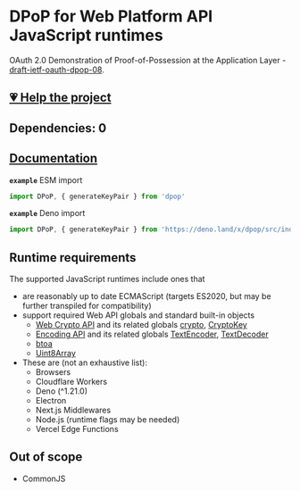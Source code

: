 # DPoP for Web Platform API JavaScript runtimes

OAuth 2.0 Demonstration of Proof-of-Possession at the Application Layer - [draft-ietf-oauth-dpop-08][].

## [💗 Help the project](https://github.com/sponsors/panva)

## Dependencies: 0

## [Documentation](docs/README.md)

**`example`** ESM import

```js
import DPoP, { generateKeyPair } from 'dpop'
```

**`example`** Deno import

```js
import DPoP, { generateKeyPair } from 'https://deno.land/x/dpop/src/index.ts'
```

## Runtime requirements

The supported JavaScript runtimes include ones that

- are reasonably up to date ECMAScript (targets ES2020, but may be further transpiled for compatibility)
- support required Web API globals and standard built-in objects
  - [Web Crypto API][] and its related globals [crypto][], [CryptoKey][]
  - [Encoding API][] and its related globals [TextEncoder][], [TextDecoder][]
  - [btoa][]
  - [Uint8Array][]
- These are (not an exhaustive list):
  - Browsers
  - Cloudflare Workers
  - Deno (^1.21.0)
  - Electron
  - Next.js Middlewares
  - Node.js (runtime flags may be needed)
  - Vercel Edge Functions

## Out of scope

- CommonJS

[web crypto api]: https://developer.mozilla.org/en-US/docs/Web/API/Web_Crypto_API
[textdecoder]: https://developer.mozilla.org/en-US/docs/Web/API/TextDecoder
[textencoder]: https://developer.mozilla.org/en-US/docs/Web/API/TextEncoder
[btoa]: https://developer.mozilla.org/en-US/docs/Web/API/btoa
[atob]: https://developer.mozilla.org/en-US/docs/Web/API/atob
[uint8array]: https://developer.mozilla.org/en-US/docs/Web/API/Uint8Array
[crypto]: https://developer.mozilla.org/en-US/docs/Web/API/crypto
[cryptokey]: https://developer.mozilla.org/en-US/docs/Web/API/CryptoKey
[encoding api]: https://developer.mozilla.org/en-US/docs/Web/API/Encoding_API
[draft-ietf-oauth-dpop-08]: https://www.ietf.org/archive/id/draft-ietf-oauth-dpop-08.html
